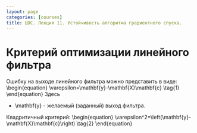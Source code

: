 ```yaml
---
layout: page
categories: [courses]
title: ЦОС. Лекция 11. Устойчивость алгоритма градиентного спуска.
---
```


# Критерий оптимизации линейного фильтра

Ошибку на выходе линейного фильтра можно представить в виде:
\begin{equation}
\varepsilon=\mathbf{y}-\mathbf{X}\mathbf{c} \tag{1}
\end{equation}
Здесь 
* \mathbf{y} - желаемый (заданный) выход фильтра.

Квадритичный критерий:
\begin{equation}
\varepsilon^2=\left(\mathbf{y}-\mathbf{X}\mathbf{c}\right) \tag{2}
\end{equation}
